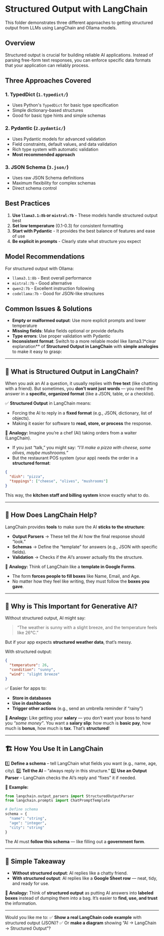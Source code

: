 # Structured Output with LangChain

This folder demonstrates three different approaches to getting structured output from LLMs using LangChain and Ollama models.

## Overview

Structured output is crucial for building reliable AI applications. Instead of parsing free-form text responses, you can enforce specific data formats that your application can reliably process.

## Three Approaches Covered

### 1. TypedDict (`1.typedict/`)

- Uses Python's `TypedDict` for basic type specification
- Simple dictionary-based structures
- Good for basic type hints and simple schemas

### 2. Pydantic (`2.pydantic/`)

- Uses Pydantic models for advanced validation
- Field constraints, default values, and data validation
- Rich type system with automatic validation
- **Most recommended approach**

### 3. JSON Schema (`3.json/`)

- Uses raw JSON Schema definitions
- Maximum flexibility for complex schemas
- Direct schema control

## Best Practices

1. **Use `llama3.1:8b` or `mistral:7b`** - These models handle structured output best
2. **Set low temperature** (0.1-0.3) for consistent formatting
3. **Start with Pydantic** - It provides the best balance of features and ease of use
4. **Be explicit in prompts** - Clearly state what structure you expect

## Model Recommendations

For structured output with Ollama:

- `llama3.1:8b` - Best overall performance
- `mistral:7b` - Good alternative
- `qwen2:7b` - Excellent instruction following
- `codellama:7b` - Good for JSON-like structures

## Common Issues & Solutions

- **Empty or malformed output**: Use more explicit prompts and lower temperature
- **Missing fields**: Make fields optional or provide defaults
- **Type errors**: Use proper validation with Pydantic
- **Inconsistent format**: Switch to a more reliable model like llama3.1*clear explanation** of **Structured Output in LangChain** with **simple analogies** to make it easy to grasp:

---

## 🌟 **What is Structured Output in LangChain?**

When you ask an AI a question, it usually replies with **free text** (like chatting with a friend).
But sometimes, you **don’t want just words** — you need the answer in a **specific, organized format** (like a JSON, table, or a checklist).

✅ **Structured Output** in LangChain means:

- Forcing the AI to reply in a **fixed format** (e.g., JSON, dictionary, list of objects).
- Making it easier for software to **read, store, or process** the response.

📌 **Analogy:**
Imagine you’re a chef (AI) taking orders from a waiter (LangChain).

- If you just “talk,” you might say: *“I’ll make a pizza with cheese, some olives, maybe mushrooms.”*
- But the restaurant POS system (your app) needs the order in a **structured format**:

```json
{
  "dish": "pizza",
  "toppings": ["cheese", "olives", "mushrooms"]
}
```

This way, the **kitchen staff and billing system** know exactly what to do.

---

## 🔧 **How Does LangChain Help?**

LangChain provides **tools** to make sure the AI **sticks to the structure**:

- **Output Parsers** → These tell the AI how the final response should “look.”
- **Schemas** → Define the “template” for answers (e.g., JSON with specific fields).
- **Validation** → Checks if the AI’s answer actually fits the structure.

📌 **Analogy:**
Think of LangChain like a **template in Google Forms**.

- The form **forces people to fill boxes** like Name, Email, and Age.
- No matter how they feel like writing, they must follow the **boxes you gave**.

---

## 🤖 **Why is This Important for Generative AI?**

Without structured output, AI might say:

> “The weather is sunny with a slight breeze, and the temperature feels like 26°C.”

But if your app expects **structured weather data**, that’s messy.

With structured output:

```json
{
  "temperature": 26,
  "condition": "sunny",
  "wind": "slight breeze"
}
```

✅ Easier for apps to:

- **Store in databases**
- **Use in dashboards**
- **Trigger other actions** (e.g., send an umbrella reminder if “rainy”)

📌 **Analogy:**
Like getting your **salary** — you don’t want your boss to hand you *“some money”*.
You want a **salary slip**: how much is **basic pay**, how much is **bonus**, how much is **tax**. That’s **structured**!

---

## 🏗 **How You Use It in LangChain**

1️⃣ **Define a schema** – tell LangChain what fields you want (e.g., name, age, city).
2️⃣ **Tell the AI** – “always reply in this structure.”
3️⃣ **Use an Output Parser** – LangChain checks the AI’s reply and “fixes” it if needed.

📌 **Example:**

```python
from langchain.output_parsers import StructuredOutputParser
from langchain.prompts import ChatPromptTemplate

# Define schema
schema = {
  "name": "string",
  "age": "integer",
  "city": "string"
}
```

The AI must **follow this schema** — like filling out a **government form**.

---

## 🎯 **Simple Takeaway**

- **Without structured output**: AI replies like a chatty friend.
- **With structured output**: AI replies like a **Google Sheet row** — neat, tidy, and ready for use.

📌 **Analogy:**
Think of **structured output** as putting AI answers into **labeled boxes** instead of dumping them into a bag. It’s easier to **find, use, and trust** the information.

---

Would you like me to:
✅ **Show a real LangChain code example** with structured output (JSON)?
✅ Or **make a diagram** showing “AI → LangChain → Structured Output”?
